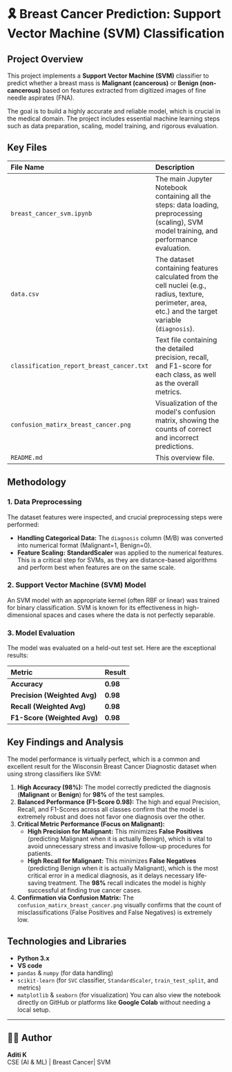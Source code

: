 # 🎗️ Breast Cancer Prediction: Support Vector Machine (SVM) Classification

## Project Overview

This project implements a **Support Vector Machine (SVM)** classifier to predict whether a breast mass is **Malignant (cancerous)** or **Benign (non-cancerous)** based on features extracted from digitized images of fine needle aspirates (FNA).

The goal is to build a highly accurate and reliable model, which is crucial in the medical domain. The project includes essential machine learning steps such as data preparation, scaling, model training, and rigorous evaluation.

## Key Files

| File Name | Description |
| :--- | :--- |
| `breast_cancer_svm.ipynb` | The main Jupyter Notebook containing all the steps: data loading, preprocessing (scaling), SVM model training, and performance evaluation. |
| `data.csv` | The dataset containing features calculated from the cell nuclei (e.g., radius, texture, perimeter, area, etc.) and the target variable (`diagnosis`). |
| `classification_report_breast_cancer.txt` | Text file containing the detailed precision, recall, and F1-score for each class, as well as the overall metrics. |
| `confusion_matirx_breast_cancer.png` | Visualization of the model's confusion matrix, showing the counts of correct and incorrect predictions. |
| `README.md` | This overview file. |

## Methodology

### 1. Data Preprocessing
The dataset features were inspected, and crucial preprocessing steps were performed:

* **Handling Categorical Data:** The `diagnosis` column (M/B) was converted into numerical format (Malignant=1, Benign=0).
* **Feature Scaling:** **StandardScaler** was applied to the numerical features. This is a critical step for SVMs, as they are distance-based algorithms and perform best when features are on the same scale.

### 2. Support Vector Machine (SVM) Model
An SVM model with an appropriate kernel (often RBF or linear) was trained for binary classification. SVM is known for its effectiveness in high-dimensional spaces and cases where the data is not perfectly separable.

### 3. Model Evaluation

The model was evaluated on a held-out test set. Here are the exceptional results:

| Metric | Result |
| :--- | :--- |
| **Accuracy** | $\mathbf{0.98}$ |
| **Precision (Weighted Avg)** | $\mathbf{0.98}$ |
| **Recall (Weighted Avg)** | $\mathbf{0.98}$ |
| **F1-Score (Weighted Avg)** | $\mathbf{0.98}$ |

## Key Findings and Analysis

The model performance is virtually perfect, which is a common and excellent result for the Wisconsin Breast Cancer Diagnostic dataset when using strong classifiers like SVM:

1.  **High Accuracy ($\mathbf{98\%}$):** The model correctly predicted the diagnosis ($\mathbf{Malignant}$ or $\mathbf{Benign}$) for $\mathbf{98\%}$ of the test samples.
2.  **Balanced Performance (F1-Score $\mathbf{0.98}$):** The high and equal Precision, Recall, and F1-Scores across all classes confirm that the model is extremely robust and does not favor one diagnosis over the other.
3.  **Critical Metric Performance (Focus on Malignant):**
    * **High Precision for Malignant:** This minimizes **False Positives** (predicting Malignant when it is actually Benign), which is vital to avoid unnecessary stress and invasive follow-up procedures for patients.
    * **High Recall for Malignant:** This minimizes **False Negatives** (predicting Benign when it is actually Malignant), which is the most critical error in a medical diagnosis, as it delays necessary life-saving treatment. The $\mathbf{98\%}$ recall indicates the model is highly successful at finding true cancer cases.
4.  **Confirmation via Confusion Matrix:** The `confusion_matirx_breast_cancer.png` visually confirms that the count of misclassifications (False Positives and False Negatives) is extremely low.

## Technologies and Libraries

* **Python 3.x**
* **VS code**
* `pandas` & `numpy` (for data handling)
* `scikit-learn` (for `SVC` classifier, `StandardScaler`, `train_test_split`, and metrics)
* `matplotlib` & `seaborn` (for visualization)
You can also view the notebook directly on GitHub or platforms like **Google Colab** without needing a local setup.

***

## 👩‍💻 Author
**Aditi K**  
CSE (AI & ML) | Breast Cancer| SVM
